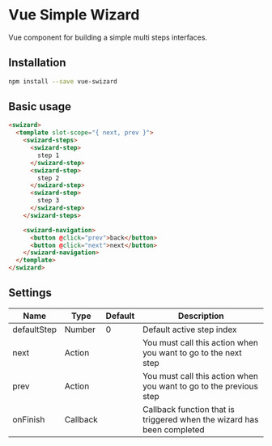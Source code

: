 # Vue Simple Wizard

Vue component for building a simple multi steps interfaces.

## Installation

```bash
npm install --save vue-swizard
```

## Basic usage

```html
<swizard>
  <template slot-scope="{ next, prev }">
    <swizard-steps>
      <swizard-step>
        step 1
      </swizard-step>
      <swizard-step>
        step 2
      </swizard-step>
      <swizard-step>
        step 3
      </swizard-step>
    </swizard-steps>

    <swizard-navigation>
      <button @click="prev">back</button>
      <button @click="next">next</button>
    </swizard-navigation>
  </template>
</swizard>
```

## Settings

| Name        | Type     | Default | Description                                                            |
| ----------- | -------- | ------- | ---------------------------------------------------------------------- |
| defaultStep | Number   | 0       | Default active step index                                              |
| next        | Action   |         | You must call this action when you want to go to the next step         |
| prev        | Action   |         | You must call this action when you want to go to the previous step     |
| onFinish    | Callback |         | Callback function that is triggered when the wizard has been completed |
